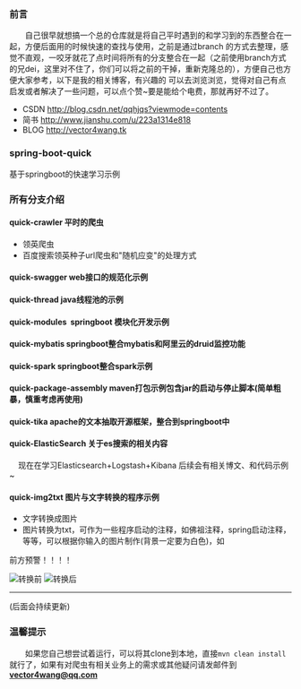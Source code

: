 
### 前言
　　自己很早就想搞一个总的仓库就是将自己平时遇到的和学习到的东西整合在一起，方便后面用的时候快速的查找与使用，之前是通过branch
的方式去整理，感觉不直观，一咬牙就花了点时间将所有的分支整合在一起（之前使用branch方式的兄dei，这里对不住了，你们可以将之前的干掉，重新克隆总的），方便自己也方便大家参考，以下是我的相关博客，有兴趣的
可以去浏览浏览，觉得对自己有点启发或者解决了一些问题，可以点个赞~要是能给个电费，那就再好不过了。

- CSDN http://blog.csdn.net/qqhjqs?viewmode=contents
- 简书 http://www.jianshu.com/u/223a1314e818
- BLOG http://vector4wang.tk

### spring-boot-quick
基于springboot的快速学习示例


### 所有分支介绍

#### quick-crawler 平时的爬虫

- 领英爬虫
- 百度搜索领英种子url爬虫和"随机应变"的处理方式

#### quick-swagger web接口的规范化示例
#### quick-thread java线程池的示例
#### quick-modules  springboot 模块化开发示例
#### quick-mybatis springboot整合mybatis和阿里云的druid监控功能
#### quick-spark springboot整合spark示例
#### quick-package-assembly maven打包示例包含jar的启动与停止脚本(简单粗暴，慎重考虑再使用)
#### quick-tika apache的文本抽取开源框架，整合到springboot中
#### quick-ElasticSearch 关于es搜索的相关内容
     现在在学习Elasticsearch+Logstash+Kibana 后续会有相关博文、和代码示例~
#### quick-img2txt 图片与文字转换的程序示例
- 文字转换成图片
- 图片转换为txt，可作为一些程序启动的注释，如佛祖注释，spring启动注释，等等，可以根据你输入的图片制作(背景一定要为白色)，如

前方预警！！！！

![转换前](https://ooo.0o0.ooo/2017/06/11/593c2c1d64882.jpg)
![转换后](https://ooo.0o0.ooo/2017/06/11/593c2a4b4980f.jpg)

---

(后面会持续更新)



### 温馨提示
　　如果您自己想尝试着运行，可以将其clone到本地，直接`mvn clean install` 就行了，如果有对爬虫有相关业务上的需求或其他疑问请发邮件到**vector4wang@qq.com**
